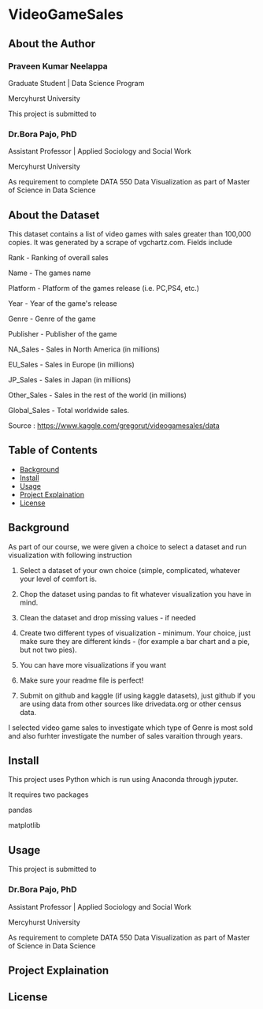 # VideoGameSales

## About the Author

### Praveen Kumar Neelappa

Graduate Student | Data Science Program

Mercyhurst University



This project is submitted to

### Dr.Bora Pajo, PhD

Assistant Professor | Applied Sociology and Social Work

Mercyhurst University

As requirement to complete 
DATA 550 Data Visualization
as part of Master of Science in Data Science

## About the Dataset

This dataset contains a list of video games with sales greater than 100,000 copies. It was generated by a scrape of vgchartz.com.
Fields include

Rank - Ranking of overall sales

Name - The games name

Platform - Platform of the games release (i.e. PC,PS4, etc.)

Year - Year of the game's release

Genre - Genre of the game

Publisher - Publisher of the game

NA_Sales - Sales in North America (in millions)

EU_Sales - Sales in Europe (in millions)

JP_Sales - Sales in Japan (in millions)

Other_Sales - Sales in the rest of the world (in millions)

Global_Sales - Total worldwide sales.

Source : https://www.kaggle.com/gregorut/videogamesales/data

## Table of Contents

- [Background](#background)
- [Install](#install)
- [Usage](#usage)
- [Project Explaination](#Project-explaination)
- [License](#license)

## Background

As part of our course, we were given a choice to select a dataset and run visualization with following instruction

1) Select a dataset of your own choice (simple, complicated, whatever your level of comfort is.

2) Chop the dataset using pandas to fit whatever visualization you have in mind.

3) Clean the dataset and drop missing values - if needed

4) Create two different types of visualization - minimum. Your choice, just make sure they are different kinds - (for example a bar chart and a pie, but not two pies).

5) You can have more visualizations if you want

6) Make sure your readme file is perfect!

7) Submit on github and kaggle (if using kaggle datasets), just github if you are using data from other sources like drivedata.org or other census data.

I selected video game sales to investigate which type of Genre is most sold and also furhter investigate the number of sales varaition through years.

## Install

This project uses Python which is run using Anaconda through jyputer.

It requires two packages

pandas

matplotlib

## Usage

This project is submitted to

### Dr.Bora Pajo, PhD

Assistant Professor | Applied Sociology and Social Work

Mercyhurst University

As requirement to complete 
DATA 550 Data Visualization
as part of Master of Science in Data Science


## Project Explaination


                                     
## License
